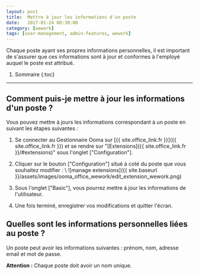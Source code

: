 ```yaml
---
layout: post
title:  Mettre à jour les informations d'un poste
date:   2017-01-24 08:30:00
category: [wework]
tags: [user-management, admin-features, wework]
---
```


Chaque poste ayant ses propres informations personnelles, il est important de s'assurer que ces informations sont à jour et conformes à l'employé auquel le poste est attribué.

1. Sommaire
{:toc}
* * *

## Comment puis-je mettre à jour les informations d'un poste ?

Vous pouvez mettre à jours les informations correspondant à un poste en suivant les étapes suivantes :

1. Se connecter au Gestionnaire Ooma sur [{{ site.office_link.fr }}]({{ site.office_link.fr }}) et se rendre sur "[Extensions]({{ site.office_link.fr }}/#extensions)" sous l'onglet ["Configuration"].
2. Cliquer sur le bouton ["Configuration"] situé à coté du poste que vous souhaitez modifier : \\
   ![manage extensions]({{ site.baseurl }}/assets/images/ooma_office_wework/edit_extension_wework.png)

3. Sous l'onglet ["Basic"], vous pourrez mettre à jour les informations de l'utilisateur.
4. Une fois terminé, enregistrer vos modifications et quitter l'écran.

## Quelles sont les informations personnelles liées au poste ?

Un poste peut avoir les informations suivantes : prénom, nom, adresse email et mot de passe.

**Attention :** Chaque poste doit avoir un nom unique.